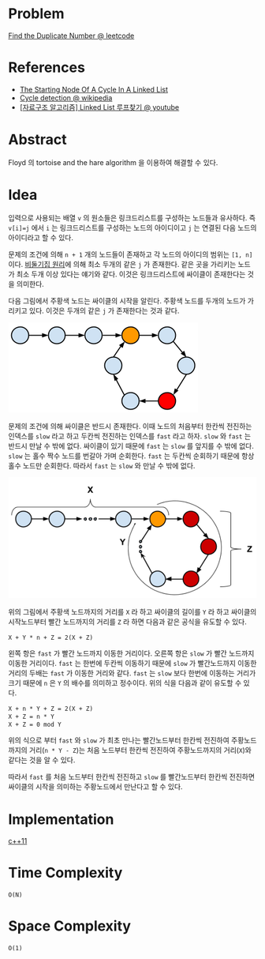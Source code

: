 # Problem

[Find the Duplicate Number @ leetcode](https://leetcode.com/explore/interview/card/top-interview-questions-hard/116/array-and-strings/834/)

# References

* [The Starting Node Of A Cycle In A Linked List](http://doctrina.org/Starting_Node_Of_A_Cycle_In_A_Linked_List.html)
* [Cycle detection @ wikipedia](https://en.wikipedia.org/wiki/Cycle_detection)
* [[자료구조 알고리즘] Linked List 루프찾기 @ youtube](https://www.youtube.com/watch?v=AWWxMl9-8CY)

# Abstract

Floyd 의 tortoise and the hare algorithm 을 이용하여 해결할 수 있다.

# Idea

입력으로 사용되는 배열 `v` 의 원소들은 링크드리스트를 구성하는
노드들과 유사하다.  즉 `v[i]=j` 에서 `i` 는 링크드리스트를 구성하는
노드의 아이디이고 `j` 는 연결된 다음 노드의 아이디라고 할 수 있다.

문제의 조건에 의해 `n + 1` 개의 노드들이 존재하고 각 노드의 아이디의 범위는 `[1, n]` 이다. [비둘기집 원리](https://ko.wikipedia.org/wiki/%EB%B9%84%EB%91%98%EA%B8%B0%EC%A7%91_%EC%9B%90%EB%A6%AC)에 의해 최소 두개의 같은 `j` 가 존재한다. 같은 곳을 가리키는 노드가 최소 두개 이상 있다는 얘기와 같다. 이것은 링크드리스트에 싸이클이 존재한다는 것을 의미한다. 

다음 그림에서 주황색 노드는 싸이클의 시작을 알린다. 주황색 노드를 두개의 노드가 가리키고 있다. 이것은 두개의 같은 `j` 가 존재한다는 것과 같다.

![](ll-cycle-intersection.png)

문제의 조건에 의해 싸이클은 반드시 존재한다. 이때 노드의 처음부터 한칸씩 전진하는 인덱스를 `slow` 라고 하고 두칸씩 전진하는 인덱스를 `fast` 라고 하자. `slow` 와 `fast` 는 반드시 만날 수 밖에 없다. 싸이클이 있기 때문에 `fast`  는 `slow` 를 앞지를 수 밖에 없다. `slow` 는 홀수 짝수 노드를 번갈아 가며 순회한다. `fast` 는 두칸씩 순회하기 때문에 항상 홀수 노드만 순회한다. 따라서 `fast` 는 `slow` 와 만날 수 밖에 없다.

![](ll-cycle-definition.png)

위의 그림에서 주황색 노드까지의 거리를 `X` 라 하고 싸이클의 길이를 `Y` 라 하고 싸이클의 시작노드부터 빨간 노드까지의 거리를 `Z` 라 하면 다음과 같은 공식을 유도할 수 있다.

```
X + Y * n + Z = 2(X + Z)
```

왼쪽 항은 `fast` 가 빨간 노드까지 이동한 거리이다. 오른쪽 항은 `slow` 가 빨간 노드까지 이동한 거리이다.  `fast` 는 한번에 두칸씩 이동하기 때문에 `slow` 가 빨간노드까지 이동한 거리의 두배는 `fast` 가 이동한 거리와 같다. `fast` 는 `slow` 보다 한번에 이동하는 거리가 크기 때문에 `n` 은 `Y` 의 배수를 의미하고 정수이다. 위의 식을 다음과 같이 유도할 수 있다.

```
X + n * Y + Z = 2(X + Z)
X + Z = n * Y
X + Z = 0 mod Y
```

위의 식으로 부터 `fast` 와 `slow` 가 최초 만나는 빨간노드부터 한칸씩 전진하여 주황노드까지의 거리(`n * Y - Z`)는 처음 노드부터 한칸씩 전진하여 주황노드까지의 거리(`X`)와 같다는 것을 알 수 있다. 

따라서 `fast` 를 처음 노드부터 한칸씩 전진하고 `slow` 를 빨간노드부터 한칸씩 전진하면 싸이클의 시작을 의미하는 주황노드에서 만난다고 할 수 있다.

# Implementation

[c++11](a.cpp)

# Time Complexity

```
O(N)
```

# Space Complexity

```
O(1)
```
